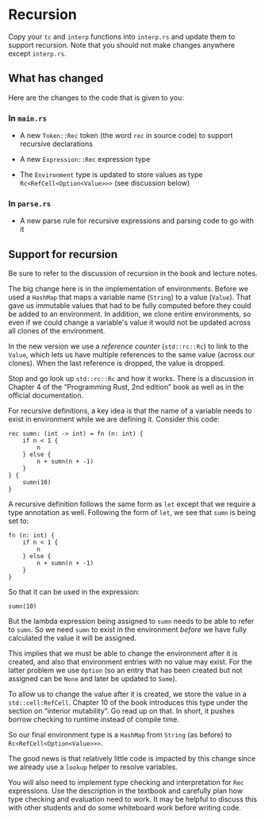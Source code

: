 Recursion
=========

Copy your `tc` and `interp` functions into `interp.rs` and update
them to support recursion. Note that you should not make changes
anywhere except `interp.rs`.


What has changed
----------------

Here are the changes to the code that is given to you:


### In `main.rs`

*   A new `Token::Rec` token (the word `rec` in source code) to
    support recursive declarations

*   A new `Expression::Rec` expression type

*   The `Environment` type is updated to store values as type
    `Rc<RefCell<Option<Value>>>` (see discussion below)


### In `parse.rs`

*   A new parse rule for recursive expressions and parsing code to
    go with it


Support for recursion
---------------------

Be sure to refer to the discussion of recursion in the book and
lecture notes.

The big change here is in the implementation of environments. Before
we used a `HashMap` that maps a variable name (`String`) to a value
(`Value`). That gave us immutable values that had to be fully
computed before they could be added to an environment. In addition,
we clone entire environments, so even if we could change a
variable's value it would not be updated across all clones of the
environment.

In the new version we use a *reference counter* (`std::rc::Rc`) to
link to the `Value`, which lets us have multiple references to the
same value (across our clones). When the last reference is dropped,
the value is dropped.

Stop and go look up `std::rc::Rc` and how it works. There is a
discussion in Chapter 4 of the “Programming Rust, 2nd edition” book
as well as in the official documentation.

For recursive definitions, a key idea is that the name of a variable
needs to exist in environment while we are defining it. Consider
this code:

    rec sumn: (int -> int) = fn (n: int) {
        if n < 1 {
            n
        } else {
            n + sumn(n + -1)
        }
    } {
        sumn(10)
    }

A recursive definition follows the same form as `let` except that we
require a type annotation as well. Following the form of `let`, we
see that `sumn` is being set to:

    fn (n: int) {
        if n < 1 {
            n
        } else {
            n + sumn(n + -1)
        }
    }

So that it can be used in the expression:

    sumn(10)

But the lambda expression being assigned to `sumn` needs to be able
to refer to `sumn`. So we need `sumn` to exist in the environment
*before* we have fully calculated the value it will be assigned.

This implies that we must be able to change the environment after it
is created, and also that environment entries with no value may
exist. For the latter problem we use `Option` (so an entry that has
been created but not assigned can be `None` and later be updated to
`Some`).

To allow us to change the value after it is created, we store the
value in a `std::cell:RefCell`. Chapter 10 of the book introduces
this type under the section on “interior mutability”. Go read up on
that. In short, it pushes borrow checking to runtime instead of
compile time.

So our final environment type is a `HashMap` from `String` (as
before) to `Rc<RefCell<Option<Value>>>`.

The good news is that relatively little code is impacted by this
change since we already use a `lookup` helper to resolve variables.

You will also need to implement type checking and interpretation for
`Rec` expressions. Use the description in the textbook and carefully
plan how type checking and evaluation need to work. It may be
helpful to discuss this with other students and do some whiteboard
work before writing code.
